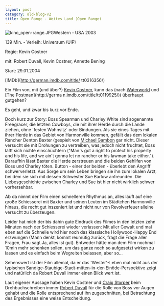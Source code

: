 ```yaml
---
layout: post
category: old-blog-v2
title: Open Range - Weites Land (Open Range)
---
```


![kino_open-range.JPG](/images-blog/old-blogs/kino_open-range.JPG)Western - USA 2003

139 Min. - Verleih: Universum (UIP)

Regie: Kevin Costner

mit: Robert Duvall, Kevin Costner, Annette Bening

Start: 29.01.2004

[IMDb](http://german.imdb.com/title/ tt0316356/)

Ein Film von, mit (und &uuml;ber?) [Kevin Costner](http://german.imdb.com/name/nm0000126/), kann das (nach [Waterworld](http://german.imdb.com/title/tt0114898/) und [The Postman](http://germa n.imdb.com/title/tt0119925/)) &uuml;berhaupt gutgehen?

Es geht, und zwar bis kurz vor Ende.

Doch kurz zur Story: Boss Spearman und Charley White sind sogenannte Freegracer, die letzten Cowboys, die mit ihrer Herde durch die Lande ziehen, ohne 'festen Wohnsitz' oder Bindungen. Als sie eines Tages mit ihrer Herde in das Gebiet von Harmonville kommen, gef&auml;llt das dem lokalen Rancher Denton Baxter (gespielt von [Michael Gambon](http://german.imdb.com/name/nm0002091/) gar nicht. Dieser versucht sie mit Drohungen zu vertreiben, was jedoch nicht fruchtet, Boss l&auml;&szlig;t sich nichte einsch&uuml;chtern (&quot;Man's got a right to protect his property and his life, and we ain't gonna let no rancher or his lawman take either.&quot;). Daraufhin l&auml;sst Baxter die Herde zerstreuen und die beiden Gehilfen von Boss und Charley t&ouml;ten. Button - einer der beiden - &uuml;berlebt den Angriff schwerverletzt. Aus Sorge um sein Leben bringen sie ihn zum lokalen Arzt, bei dem sie sich mit dessen Schwester Sue Barlow anfreunden. Die Liebesgeschichte zwischen Charley und Sue ist hier nicht wirklich schwer vorhersehbar.

Ab da nimmt der Film einen schnelleren Rhythmus an, alles l&auml;uft auf eine gro&szlig;e Schiesserei mit Baxter und seinen Leuten im St&auml;dtchen Harmonville hinaus, die recht gut inszeniert ist und nicht nur von Revolverfeuer alleine versucht zu &uuml;berzeugen.

Leider hat mich der bis dahin gute Eindruck des Filmes in den letzten zehn Minuten nach der Schiesserei wieder verlassen: Mit aller Gewalt und mal eben auf die Schnelle wird hier noch das klassische Hollywood-Happy End erzwungen (Mann denkt, kommt reum&uuml;tig zur&uuml;ck, fragt die Frage aller Fragen, Frau sagt Ja, alles ist gut). Entweder h&auml;tte man dem Film nochmal 10min mehr schenken sollen, um das ganze noch so aufgesetzt wirken zu lassen und es einfach beim Wegreiten belassen, aber so...

Sehenswert ist der Film allemal, da er das 'Wester'-Leben mal nicht aus der typischen Sandige-Staubige-Stadt-mitten-in-der-Ein&ouml;de-Perspektive zeigt und nat&uuml;rlich da Robert Duvall immer einen Blick wert ist.

Laut eigener Aussage haben Kevin Costner und [Craig Storper](http://german.imdb.com/name/nm0998086/) beim Drehbuchschreiben immer [Robert Duvall](http://german.imdb.com/name/nm0000380/) f&uuml;r die Rolle von Boss vor Augen gehabt und die Rolle entsprechend auf ihn zugeschnitten, bei Betrachtung des Ergebnisses eine weise Entscheidung.

